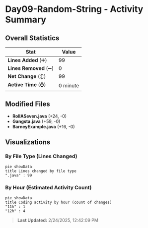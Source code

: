 # Day09-Random-String - Activity Summary 

## Overall Statistics

| Stat                   | Value                                                             |
| ---------------------- | ----------------------------------------------------------------- |
| **Lines Added** (➕)   | 99                                          |
| **Lines Removed** (➖) | 0                                        |
| **Net Change** (↕)    | 99                |
| **Active Time** (⌚)   | 0 minute |


## Modified Files
- **RollASeven.java** (+24, -0)
- **Gangsta.java** (+59, -0)
- **BarneyExample.java** (+16, -0)

## Visualizations

### By File Type (Lines Changed)

```mermaid
pie showData
title Lines changed by file type
".java" : 99
```

### By Hour (Estimated Activity Count)

```mermaid
pie showData
title Coding activity by hour (count of changes)
"11h" : 1
"12h" : 4
```


> **Last Updated:** 2/24/2025, 12:42:09 PM
